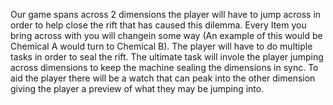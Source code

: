 Our game spans across 2 dimensions the player will have to jump across in order to help close the rift that has caused this dilemma. 
Every Item you bring across with you will changein some way (An example of this would be Chemical A would turn to Chemical B). 
The player will have to do multiple tasks in order to seal the rift. The ultimate task will invole the player jumping 
across dimensions to keep the  machine sealing the dimensions in sync. 
To aid the player there will be a watch that can peak into the other dimension giving the player a preview of what they may be jumping into.
